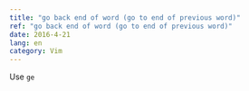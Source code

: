 ```yaml
---
title: "go back end of word (go to end of previous word)"
ref: "go back end of word (go to end of previous word)"
date: 2016-4-21
lang: en
category: Vim
---
```


Use `ge`
